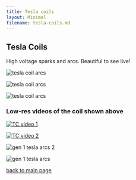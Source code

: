 ```yaml
---
title: Tesla coils
layout: Minimal
filename: tesla-coils.md
--- 
```




## Tesla Coils

High voltage sparks and arcs.  Beautiful to see live!

![tesla coil arcs]({{https://blbadger.github.io}}newtesla.jpg)

![tesla coil arcs]({{https://blbadger.github.io}}tesla_3.jpg)

![tesla coil arcs]({{https://blbadger.github.io}}tesla_4.jpg)

### Low-res videos of the coil shown above

[![TC video 1](http://img.youtube.com/vi/gwUA4ATNvRg/0.jpg)](http://www.youtube.com/watch?v=gwUA4ATNvRg  "Tesla coil 1")

[![TC video 2](http://img.youtube.com/vi/FyRCdSQW1GY/0.jpg)](http://www.youtube.com/watch?v=FyRCdSQW1GY  "Tesla coil 2")

![gen 1 tesla arcs 2]({{https://blbadger.github.io}}tesla_5.JPG)

![gen 1 tesla arcs]({{https://blbadger.github.io}}tesla_6.JPG)

[back to main page](https://blbadger.github.io/)

